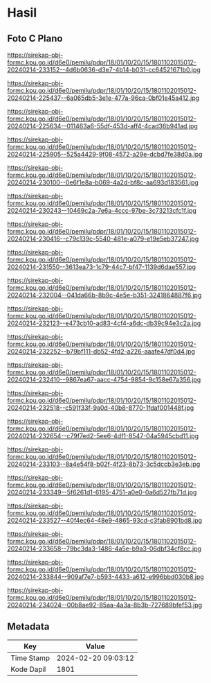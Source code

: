 # Hasil

## Foto C Plano

https://sirekap-obj-formc.kpu.go.id/d6e0/pemilu/pdpr/18/01/10/20/15/1801102015012-20240214-233152--4d6b0636-d3e7-4b14-b031-cc64521671b0.jpg

https://sirekap-obj-formc.kpu.go.id/d6e0/pemilu/pdpr/18/01/10/20/15/1801102015012-20240214-225437--6a065db5-3e1e-477a-96ca-0bf01e45a412.jpg

https://sirekap-obj-formc.kpu.go.id/d6e0/pemilu/pdpr/18/01/10/20/15/1801102015012-20240214-225634--011463a6-55df-453d-aff4-4cad36b941ad.jpg

https://sirekap-obj-formc.kpu.go.id/d6e0/pemilu/pdpr/18/01/10/20/15/1801102015012-20240214-225905--525a4429-9f08-4572-a29e-dcbd7fe38d0a.jpg

https://sirekap-obj-formc.kpu.go.id/d6e0/pemilu/pdpr/18/01/10/20/15/1801102015012-20240214-230100--0e6f1e8a-b069-4a2d-bf8c-aa693d183561.jpg

https://sirekap-obj-formc.kpu.go.id/d6e0/pemilu/pdpr/18/01/10/20/15/1801102015012-20240214-230243--10469c2a-7e6a-4ccc-97be-3c73213cfc1f.jpg

https://sirekap-obj-formc.kpu.go.id/d6e0/pemilu/pdpr/18/01/10/20/15/1801102015012-20240214-230416--c79c139c-5540-481e-a079-e19e5eb37247.jpg

https://sirekap-obj-formc.kpu.go.id/d6e0/pemilu/pdpr/18/01/10/20/15/1801102015012-20240214-231550--3613ea73-1c79-44c7-bf47-1139d6dae557.jpg

https://sirekap-obj-formc.kpu.go.id/d6e0/pemilu/pdpr/18/01/10/20/15/1801102015012-20240214-232004--041da66b-8b9c-4e5e-b351-3241864887f6.jpg

https://sirekap-obj-formc.kpu.go.id/d6e0/pemilu/pdpr/18/01/10/20/15/1801102015012-20240214-232123--e473cb10-ad83-4cf4-a6dc-db39c94e3c2a.jpg

https://sirekap-obj-formc.kpu.go.id/d6e0/pemilu/pdpr/18/01/10/20/15/1801102015012-20240214-232252--b79bf111-db52-4fd2-a226-aaafe47df0d4.jpg

https://sirekap-obj-formc.kpu.go.id/d6e0/pemilu/pdpr/18/01/10/20/15/1801102015012-20240214-232410--9867ea67-aacc-4754-9854-9c158e67a356.jpg

https://sirekap-obj-formc.kpu.go.id/d6e0/pemilu/pdpr/18/01/10/20/15/1801102015012-20240214-232518--c591f33f-9a0d-40b8-8770-1fdaf001448f.jpg

https://sirekap-obj-formc.kpu.go.id/d6e0/pemilu/pdpr/18/01/10/20/15/1801102015012-20240214-232654--c79f7ed2-5ee6-4df1-8547-04a5945cbd11.jpg

https://sirekap-obj-formc.kpu.go.id/d6e0/pemilu/pdpr/18/01/10/20/15/1801102015012-20240214-233103--8a4e54f8-b02f-4f23-8b73-3c5dccb3e3eb.jpg

https://sirekap-obj-formc.kpu.go.id/d6e0/pemilu/pdpr/18/01/10/20/15/1801102015012-20240214-233349--5f6261d1-6195-4751-a0e0-0a6d527fb71d.jpg

https://sirekap-obj-formc.kpu.go.id/d6e0/pemilu/pdpr/18/01/10/20/15/1801102015012-20240214-233527--40f4ec64-48e9-4865-93cd-c3fab8901bd8.jpg

https://sirekap-obj-formc.kpu.go.id/d6e0/pemilu/pdpr/18/01/10/20/15/1801102015012-20240214-233658--79bc3da3-1486-4a5e-b9a3-06dbf34cf8cc.jpg

https://sirekap-obj-formc.kpu.go.id/d6e0/pemilu/pdpr/18/01/10/20/15/1801102015012-20240214-233844--909af7e7-b593-4433-a612-e996bbd030b8.jpg

https://sirekap-obj-formc.kpu.go.id/d6e0/pemilu/pdpr/18/01/10/20/15/1801102015012-20240214-234024--00b8ae92-85aa-4a3a-8b3b-727689bfef53.jpg


## Metadata

| Key        | Value               |
| ---------- | ------------------- |
| Time Stamp | 2024-02-20 09:03:12 |
| Kode Dapil | 1801                |



